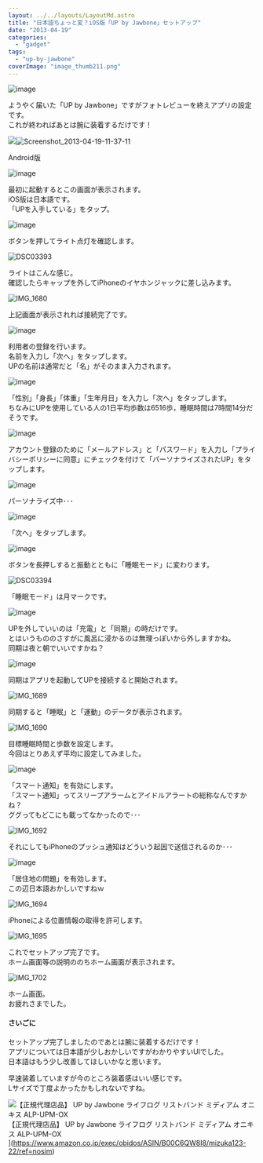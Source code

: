 ```yaml
---
layout: ../../layouts/LayoutMd.astro
title: "日本語ちょっと変？iOS版「UP by Jawbone」セットアップ"
date: "2013-04-19"
categories: 
  - "gadget"
tags: 
  - "up-by-jawbone"
coverImage: "image_thumb211.png"
---
```


![image](/archive/images/image_thumb21.png "image")


ようやく届いた「UP by Jawbone」ですがフォトレビューを終えアプリの設定です。  
これが終わればあとは腕に装着するだけです！

![](/archive/images/Screenshot_2013-04-19-11-37-11.png)![Screenshot_2013-04-19-11-37-11](/archive/images/Screenshot_2013-04-19-11-37-11_thumb.png "Screenshot_2013-04-19-11-37-11")
  
Android版

![image](/archive/images/image_thumb22.png "image")
  
最初に起動するとこの画面が表示されます。  
iOS版は日本語です。  
「UPを入手している」をタップ。

![image](/archive/images/image_thumb23.png "image")
  
ボタンを押してライト点灯を確認します。

![DSC03393](/archive/images/DSC03393_thumb.jpg "DSC03393")
  
ライトはこんな感じ。  
確認したらキャップを外してiPhoneのイヤホンジャックに差し込みます。

![IMG_1680](/archive/images/IMG_1680_thumb.png "IMG_1680")
  
上記画面が表示されれば接続完了です。

![image](/archive/images/image_thumb24.png "image")
  
利用者の登録を行います。  
名前を入力し「次へ」をタップします。  
UPの名前は通常だと「名」がそのまま入力されます。

![image](/archive/images/image_thumb25.png "image")
  
「性別」「身長」「体重」「生年月日」を入力し「次へ」をタップします。  
ちなみにUPを使用している人の1日平均歩数は6516歩，睡眠時間は7時間14分だそうです。

![image](/archive/images/image_thumb26.png "image")
  
アカウント登録のために「メールアドレス」と「パスワード」を入力し「プライバシーポリシーに同意」にチェックを付けて「パーソナライズされたUP」をタップします。

![image](/archive/images/image_thumb27.png "image")
  
パーソナライズ中･･･

![image](/archive/images/image_thumb28.png "image")
  
「次へ」をタップします。

![image](/archive/images/image_thumb29.png "image")
  
ボタンを長押しすると振動とともに「睡眠モード」に変わります。

![DSC03394](/archive/images/DSC03394_thumb.jpg "DSC03394")
  
「睡眠モード」は月マークです。

![image](/archive/images/image_thumb30.png "image")
  
UPを外していいのは「充電」と「同期」の時だけです。  
とはいうもののさすがに風呂に浸かるのは無理っぽいから外しますかね。  
同期は夜と朝でいいですかね？

![image](/archive/images/image_thumb31.png "image")
  
同期はアプリを起動してUPを接続すると開始されます。

![IMG_1689](/archive/images/IMG_1689_thumb.png "IMG_1689")
  
同期すると「睡眠」と「運動」のデータが表示されます。

![IMG_1690](/archive/images/IMG_1690_thumb.png "IMG_1690")
  
目標睡眠時間と歩数を設定します。  
今回はとりあえず平均に設定してみました。

![image](/archive/images/image_thumb32.png "image")
  
「スマート通知」を有効にします。  
「スマート通知」ってスリープアラームとアイドルアラートの総称なんですかね？  
ググってもどこにも載ってなかったので･･･

![IMG_1692](/archive/images/IMG_1692_thumb.png "IMG_1692")
  
それにしてもiPhoneのプッシュ通知はどういう起因で送信されるのか･･･

![image](/archive/images/image_thumb33.png "image")
  
「居住地の問題」を有効します。  
この辺日本語おかしいですねｗ

![IMG_1694](/archive/images/IMG_1694_thumb.png "IMG_1694")
  
iPhoneによる位置情報の取得を許可します。

![IMG_1695](/archive/images/IMG_1695_thumb.png "IMG_1695")
  
これでセットアップ完了です。  
ホーム画面等の説明ののちホーム画面が表示されます。

![IMG_1702](/archive/images/IMG_1702_thumb.png "IMG_1702")
  
ホーム画面。  
お疲れさまでした。

#### さいごに

セットアップ完了しましたのであとは腕に装着するだけです！  
アプリについては日本語が少しおかしいですがわかりやすいUIでした。  
日本語はもう少し改善してほしいかなと思います。

早速装着していますが今のところ装着感はいい感じです。  
Lサイズで丁度よかったかもしれないですね。

![【正規代理店品】 UP by Jawbone ライフログ リストバンド ミディアム オニキス ALP-UPM-OX](/archive/images/41nslP9cGeL._SL160_.jpg)  
【正規代理店品】 UP by Jawbone ライフログ リストバンド ミディアム オニキス ALP-UPM-OX  
](https://www.amazon.co.jp/exec/obidos/ASIN/B00C6QW8I8/mizuka123-22/ref=nosim)
